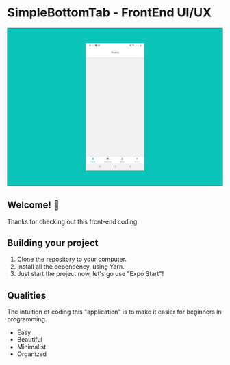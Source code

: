 # SimpleBottomTab - FrontEnd UI/UX

![SimpleBottomTab Photo Example](./assets/banner.png)

## Welcome! 👋

Thanks for checking out this front-end coding.

## Building your project

1. Clone the repository to your computer.
2. Install all the dependency, using Yarn.
3. Just start the project now, let's go use "Expo Start"!

## Qualities

The intuition of coding this "application" is to make it easier for beginners in programming.

- Easy
- Beautiful
- Minimalist
- Organized